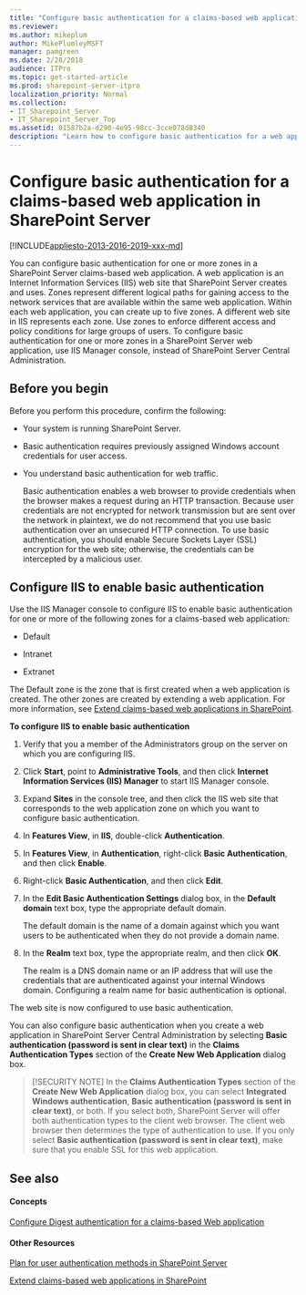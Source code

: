 ```yaml
---
title: "Configure basic authentication for a claims-based web application in SharePoint Server"
ms.reviewer: 
ms.author: mikeplum
author: MikePlumleyMSFT
manager: pamgreen
ms.date: 2/28/2018
audience: ITPro
ms.topic: get-started-article
ms.prod: sharepoint-server-itpro
localization_priority: Normal
ms.collection:
- IT_Sharepoint_Server
- IT_Sharepoint_Server_Top
ms.assetid: 01587b2a-d290-4e95-98cc-3cce078d8340
description: "Learn how to configure basic authentication for a web application that uses claims-based authentication in SharePoint Server."
---
```


# Configure basic authentication for a claims-based web application in SharePoint Server

[!INCLUDE[appliesto-2013-2016-2019-xxx-md](../includes/appliesto-2013-2016-2019-xxx-md.md)] 
  
You can configure basic authentication for one or more zones in a SharePoint Server claims-based web application. A web application is an Internet Information Services (IIS) web site that SharePoint Server creates and uses. Zones represent different logical paths for gaining access to the network services that are available within the same web application. Within each web application, you can create up to five zones. A different web site in IIS represents each zone. Use zones to enforce different access and policy conditions for large groups of users. To configure basic authentication for one or more zones in a SharePoint Server web application, use IIS Manager console, instead of SharePoint Server Central Administration.
  
## Before you begin
<a name="begin"> </a>

Before you perform this procedure, confirm the following:
  
- Your system is running SharePoint Server.
    
- Basic authentication requires previously assigned Windows account credentials for user access.
    
- You understand basic authentication for web traffic.
    
    Basic authentication enables a web browser to provide credentials when the browser makes a request during an HTTP transaction. Because user credentials are not encrypted for network transmission but are sent over the network in plaintext, we do not recommend that you use basic authentication over an unsecured HTTP connection. To use basic authentication, you should enable Secure Sockets Layer (SSL) encryption for the web site; otherwise, the credentials can be intercepted by a malicious user.
    
## Configure IIS to enable basic authentication
<a name="Section2"> </a>

Use the IIS Manager console to configure IIS to enable basic authentication for one or more of the following zones for a claims-based web application:
  
- Default
    
- Intranet
    
- Extranet
    
The Default zone is the zone that is first created when a web application is created. The other zones are created by extending a web application. For more information, see [Extend claims-based web applications in SharePoint](/SharePoint/administration/extend-a-claims-based-web-application).
  
 **To configure IIS to enable basic authentication**
  
1. Verify that you a member of the Administrators group on the server on which you are configuring IIS.
    
2. Click **Start**, point to **Administrative Tools**, and then click **Internet Information Services (IIS) Manager** to start IIS Manager console. 
    
3. Expand **Sites** in the console tree, and then click the IIS web site that corresponds to the web application zone on which you want to configure basic authentication. 
    
4. In **Features View**, in **IIS**, double-click **Authentication**.
    
5. In **Features View**, in **Authentication**, right-click **Basic Authentication**, and then click **Enable**.
    
6. Right-click **Basic Authentication**, and then click **Edit**.
    
7. In the **Edit Basic Authentication Settings** dialog box, in the **Default domain** text box, type the appropriate default domain. 
    
    The default domain is the name of a domain against which you want users to be authenticated when they do not provide a domain name.
    
8. In the **Realm** text box, type the appropriate realm, and then click **OK**.
    
    The realm is a DNS domain name or an IP address that will use the credentials that are authenticated against your internal Windows domain. Configuring a realm name for basic authentication is optional.
    
The web site is now configured to use basic authentication.
  
You can also configure basic authentication when you create a web application in SharePoint Server Central Administration by selecting **Basic authentication (password is sent in clear text)** in the **Claims Authentication Types** section of the **Create New Web Application** dialog box. 
  
> [!SECURITY NOTE]
> In the **Claims Authentication Types** section of the **Create New Web Application** dialog box, you can select **Integrated Windows authentication**, **Basic authentication (password is sent in clear text)**, or both. If you select both, SharePoint Server will offer both authentication types to the client web browser. The client web browser then determines the type of authentication to use. If you only select **Basic authentication (password is sent in clear text)**, make sure that you enable SSL for this web application. 
  
## See also
<a name="Section2"> </a>

#### Concepts

[Configure Digest authentication for a claims-based Web application](configure-digest-authentication-for-a-claims-based-web-application.md)
#### Other Resources

[Plan for user authentication methods in SharePoint Server](/SharePoint/security-for-sharepoint-server/plan-user-authentication)
  
[Extend claims-based web applications in SharePoint](/SharePoint/administration/extend-a-claims-based-web-application)

